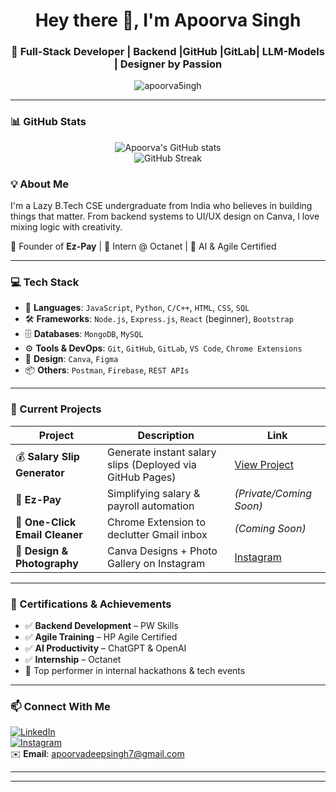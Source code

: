 <h1 align="center">Hey there 👋, I'm Apoorva Singh</h1>
<h3 align="center">🚀 Full-Stack Developer | Backend |GitHub |GitLab| LLM-Models | Designer by Passion</h3>

<p align="center">
  <img src="https://komarev.com/ghpvc/?username=apoorva5ingh&label=Profile%20views&color=0e75b6&style=flat" alt="apoorva5ingh" />
</p>

---
### 📊 GitHub Stats

<p align="center">
  <img src="https://github-readme-stats.vercel.app/api?username=apoorva5ingh&show_icons=true&theme=radical" alt="Apoorva's GitHub stats" />
  <br/>
  <img src="https://github-readme-streak-stats.herokuapp.com/?user=apoorva5ingh&theme=radical" alt="GitHub Streak" />
</p>


### 💡 About Me
I'm a Lazy B.Tech CSE undergraduate from India who believes in building things that matter. From backend systems to UI/UX design on Canva, I love mixing logic with creativity.  

🚀 Founder of **Ez-Pay** | 💼 Intern @ Octanet | 🧠 AI & Agile Certified

---

### 💻 Tech Stack

- 💼 **Languages**: `JavaScript`, `Python`, `C/C++`, `HTML`, `CSS`, `SQL`
- 🛠️ **Frameworks**: `Node.js`, `Express.js`, `React` (beginner), `Bootstrap`
- 🗄️ **Databases**: `MongoDB`, `MySQL`
- ⚙️ **Tools & DevOps**: `Git`, `GitHub`, `GitLab`, `VS Code`, `Chrome Extensions`
- 🎨 **Design**: `Canva`, `Figma`
- 📦 **Others**: `Postman`, `Firebase`, `REST APIs`

---

### 🚀 Current Projects

| Project | Description | Link |
|--------|-------------|------|
| 💰 **Salary Slip Generator** | Generate instant salary slips (Deployed via GitHub Pages) | [View Project](https://apoorva5ingh.github.io/SalarySlipGenerator) |
| 💼 **Ez-Pay** | Simplifying salary & payroll automation | *(Private/Coming Soon)* |
| 🧹 **One-Click Email Cleaner** | Chrome Extension to declutter Gmail inbox | *(Coming Soon)* |
| 📸 **Design & Photography** | Canva Designs + Photo Gallery on Instagram | [Instagram](https://instagram.com/axoorva) |

---

### 🏅 Certifications & Achievements

- ✅ **Backend Development** – PW Skills  
- ✅ **Agile Training** – HP Agile Certified  
- ✅ **AI Productivity** – ChatGPT & OpenAI  
- ✅ **Internship** – Octanet  
- 🥇 Top performer in internal hackathons & tech events

---

### 📫 Connect With Me

[![LinkedIn](https://img.shields.io/badge/LinkedIn-Profile-blue?style=for-the-badge&logo=linkedin)](https://linkedin.com/in/https://www.linkedin.com/in/apoorvasingh24/)  
[![Instagram](https://img.shields.io/badge/Instagram-@apoorva__designs-E4405F?style=for-the-badge&logo=instagram)](https://instagram.com/ap1orva)  
✉️ **Email**: apoorvadeepsingh7@gmail.com  


---


---
